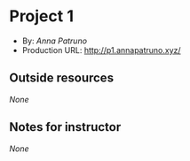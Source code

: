 # Project 1
+ By: *Anna Patruno*
+ Production URL: <http://p1.annapatruno.xyz/>


## Outside resources
*None*

## Notes for instructor
*None*